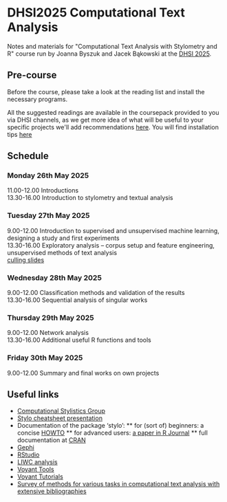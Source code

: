 # DHSI2025 Computational Text Analysis
 
 Notes and materials for "Computational Text Analysis with Stylometry and R" course run by Joanna Byszuk and Jacek Bąkowski at the [DHSI 2025](https://dhsi.org/).
## Pre-course
Before the course, please take a look at the reading list and install the necessary programs.

All the suggested readings are available in the coursepack provided to you via DHSI channels, as we get more idea of what will be useful to your specific projects we'll add recommendations [here](https://github.com/JoannaBy/DHSI2025-Computational-Text-Analysis/blob/main/before_the_course/reading.md). 
You will find installation tips [here](https://github.com/JoannaBy/DHSI2025-Computational-Text-Analysis/blob/main/before_the_course/installations.md)

## Schedule

### Monday 26th May 2025  
11.00-12.00 Introductions  
13.30-16.00 Introduction to stylometry and textual analysis

### Tuesday 27th May 2025
9.00-12.00 Introduction to supervised and unsupervised machine learning, designing a study and first experiments  
13.30-16.00 Exploratory analysis  –  corpus setup and feature engineering, unsupervised methods of text analysis  
[culling slides](https://joannaby.github.io/Culling/Culling.html#culling-in-stylo)

### Wednesday 28th May 2025
9.00-12.00 Classification methods and validation of the results  
13.30-16.00 Sequential analysis of singular works

### Thursday 29th May 2025
9.00-12.00 Network analysis  
13.30-16.00 Additional useful R functions and tools 

### Friday 30th May 2025
9.00-12.00 Summary and final works on own projects

## Useful links
* [Computational Stylistics Group](https://computationalstylistics.github.io/)
* [Stylo cheatsheet presentation](https://github.com/JoannaBy/stylo_nutshell)
* Documentation of the package ‘stylo’:
    ** for (sort of) beginners: a concise [HOWTO](https://sites.google.com/site/computationalstylistics/stylo/stylo_howto.pdf)
    ** for advanced users: [a paper in R Journal](https://journal.r-project.org/archive/2016/RJ-2016-007/RJ-2016-007.pdf)
    ** full documentation at [CRAN](https://cran.r-project.org/web/packages/stylo/stylo.pdf)
* [Gephi](https://gephi.org)
* [RStudio](https://posit.co/download/rstudio-desktop/)
* [LIWC analysis](https://www.liwc.app/help/liwc) 
* [Voyant Tools](https://voyant-tools.org/)
* [Voyant Tutorials](https://voyant-tools.org/docs/tutorial-start.html)
* [Survey of methods for various tasks in computational text analysis with extensive bibliographies]( https://clsinfra.io/resources/d3-2-methods/)
